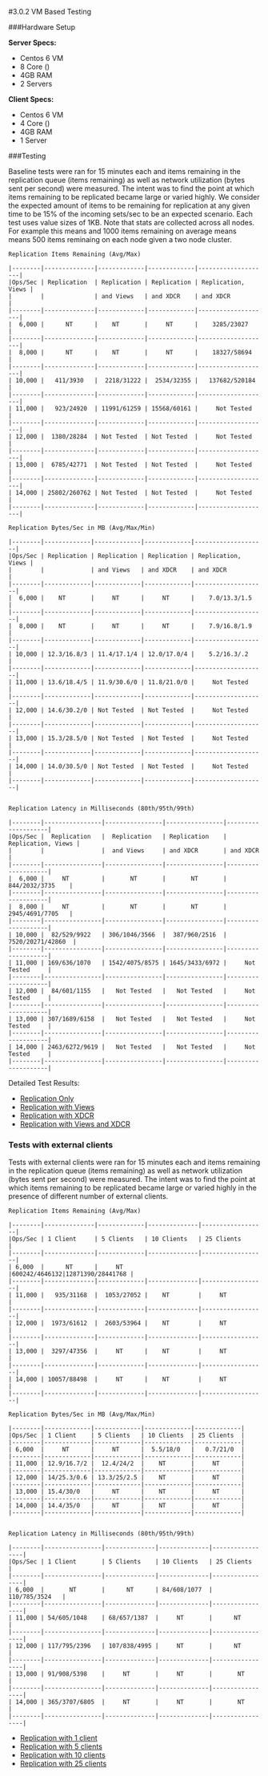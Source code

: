 #3.0.2 VM Based Testing

###Hardware Setup

**Server Specs:**

* Centos 6 VM
* 8 Core ()
* 4GB RAM
* 2 Servers

**Client Specs:**

* Centos 6 VM
* 4 Core ()
* 4GB RAM
* 1 Server

###Testing

Baseline tests were ran for 15 minutes each and items remaining in the replication queue (items remaining) as well as network utilization (bytes sent per second) were measured. The intent was to find the point at which items remaining to be replicated became large or varied highly. We consider the expected amount of items to be remaining for replication at any given time to be 15% of the incoming sets/sec to be an expected scenario. Each test uses value sizes of 1KB. Note that stats are collected across all nodes. For example this means and 1000 items remaining on average means means 500 items reminaing on each node given a two node cluster.

	Replication Items Remaining (Avg/Max)

	|--------|--------------|-------------|-------------|--------------------|
	|Ops/Sec | Replication  | Replication | Replication | Replication, Views |
	|        |              | and Views   | and XDCR    | and XDCR           |
	|--------|--------------|-------------|-------------|--------------------|
	|  6,000 |      NT      |    NT       |     NT      |    3285/23027      |
	|--------|--------------|-------------|-------------|--------------------|
	|  8,000 |      NT      |    NT       |     NT      |    18327/58694     |
	|--------|--------------|-------------|-------------|--------------------|
	| 10,000 |   411/3930   |  2218/31222 |  2534/32355 |   137682/520184    |
	|--------|--------------|-------------|-------------|--------------------|
	| 11,000 |   923/24920  | 11991/61259 | 15568/60161 |     Not Tested     |
	|--------|--------------|-------------|-------------|--------------------|
	| 12,000 |  1380/28284  | Not Tested  | Not Tested  |     Not Tested     |
	|--------|--------------|-------------|-------------|--------------------|
	| 13,000 |  6785/42771  | Not Tested  | Not Tested  |     Not Tested     |
	|--------|--------------|-------------|-------------|--------------------|
	| 14,000 | 25802/260762 | Not Tested  | Not Tested  |     Not Tested     |
	|--------|--------------|-------------|-------------|--------------------|

	Replication Bytes/Sec in MB (Avg/Max/Min)

	|--------|-------------|-------------|-------------|--------------------|
	|Ops/Sec | Replication | Replication | Replication | Replication, Views |
	|        |             | and Views   | and XDCR    | and XDCR           |
	|--------|-------------|-------------|-------------|--------------------|
	|  6,000 |    NT       |     NT      |     NT      |    7.0/13.3/1.5    |
	|--------|-------------|-------------|-------------|--------------------|
	|  8,000 |    NT       |     NT      |     NT      |    7.9/16.8/1.9    |
	|--------|-------------|-------------|-------------|--------------------|
	| 10,000 | 12.3/16.8/3 | 11.4/17.1/4 | 12.0/17.0/4 |    5.2/16.3/.2     |
	|--------|-------------|-------------|-------------|--------------------|
	| 11,000 | 13.6/18.4/5 | 11.9/30.6/0 | 11.8/21.0/0 |     Not Tested     |
	|--------|-------------|-------------|-------------|--------------------|
	| 12,000 | 14.6/30.2/0 | Not Tested  | Not Tested  |     Not Tested     |
	|--------|-------------|-------------|-------------|--------------------|
	| 13,000 | 15.3/28.5/0 | Not Tested  | Not Tested  |     Not Tested     |
	|--------|-------------|-------------|-------------|--------------------|
	| 14,000 | 14.0/30.5/0 | Not Tested  | Not Tested  |     Not Tested     |
	|--------|-------------|-------------|-------------|--------------------|


	Replication Latency in Milliseconds (80th/95th/99th)

	|--------|----------------|----------------|----------------|--------------------|
	|Ops/Sec |  Replication   |  Replication   | Replication    | Replication, Views |
	|        |                |  and Views     | and XDCR       | and XDCR           |
	|--------|----------------|----------------|----------------|--------------------|
	|  6,000 |     NT         |       NT       |       NT       |   844/2032/3735    |
	|--------|----------------|----------------|----------------|--------------------|
	|  8,000 |     NT         |       NT       |       NT       |   2945/4691/7705   |
	|--------|----------------|----------------|----------------|--------------------|
	| 10,000 |  82/529/9922   | 306/1046/3566  |  387/960/2516  |  7520/20271/42860  |
	|--------|----------------|----------------|----------------|--------------------|
	| 11,000 | 169/636/1070   | 1542/4075/8575 | 1645/3433/6972 |     Not Tested     |
	|--------|----------------|----------------|----------------|--------------------|
	| 12,000 |  84/601/1155   |   Not Tested   |   Not Tested   |     Not Tested     |
	|--------|----------------|----------------|----------------|--------------------|
	| 13,000 | 307/1689/6158  |   Not Tested   |   Not Tested   |     Not Tested     |
	|--------|----------------|----------------|----------------|--------------------|
	| 14,000 | 2463/6272/9619 |   Not Tested   |   Not Tested   |     Not Tested     |
	|--------|----------------|----------------|----------------|--------------------|

Detailed Test Results:

* [Replication Only](rep-only.md)
* [Replication with Views](rep-views.md)
* [Replication with XDCR](rep-xdcr.md)
* [Replication with Views and XDCR](rep-views-xdcr.md)

### Tests with external clients

Tests with external clients were ran for 15 minutes each and items remaining in the replication queue (items remaining) as well as network utilization (bytes sent per second) were measured. The intent was to find the point at which items remaining to be replicated became large or varied highly in the presence of different number of external clients.

	Replication Items Remaining (Avg/Max)

	|--------|--------------|-------------|--------------|------------------|
	|Ops/Sec | 1 Client     | 5 Clients   | 10 Clients   | 25 Clients       |
	|--------|--------------|-------------|--------------|------------------|
	| 6,000  |      NT      |     NT      |600242/4646132|12871390/28441768 |
	|--------|--------------|-------------|--------------|------------------|
	| 11,000 |   935/31168  |  1053/27052 |    NT        |     NT           |
	|--------|--------------|-------------|--------------|------------------|
	| 12,000 |  1973/61612  |  2603/53964 |    NT        |     NT           |
	|--------|--------------|-------------|--------------|------------------|
	| 13,000 |  3297/47356  |     NT      |    NT        |     NT           |
	|--------|--------------|-------------|--------------|------------------|
	| 14,000 | 10057/88498  |     NT      |    NT        |     NT           |
	|--------|--------------|-------------|--------------|------------------|

	Replication Bytes/Sec in MB (Avg/Max/Min)

	|--------|-------------|-------------|-------------|-------------|
	|Ops/Sec | 1 Client    | 5 Clients   | 10 Clients  | 25 Clients  |
	|--------|-------------|-------------|-------------|-------------|
	| 6,000  |     NT      |     NT      |  5.5/18/0   |   0.7/21/0  |
	|--------|-------------|-------------|-------------|-------------|
	| 11,000 | 12.9/16.7/2 |  12.4/24/2  |    NT       |     NT      |
	|--------|-------------|-------------|-------------|-------------|
	| 12,000 | 14/25.3/0.6 | 13.3/25/2.5 |    NT       |     NT      |
	|--------|-------------|-------------|-------------|-------------|
	| 13,000 | 15.4/30/0   |     NT      |    NT       |     NT      |
	|--------|-------------|-------------|-------------|-------------|
	| 14,000 | 14.4/35/0   |     NT      |    NT       |     NT      |
	|--------|-------------|-------------|-------------|-------------|


	Replication Latency in Milliseconds (80th/95th/99th)

	|--------|----------------|--------------|--------------|-----------------|
    |Ops/Sec | 1 Client       | 5 Clients    | 10 Clients   | 25 Clients      |
    |--------|----------------|--------------|--------------|-----------------|
	| 6,000  |       NT       |      NT      | 84/608/1077  |  110/785/3524   |
	|--------|----------------|--------------|--------------|-----------------|
	| 11,000 | 54/605/1048    | 68/657/1387  |     NT       |      NT         |
	|--------|----------------|--------------|--------------|-----------------|
	| 12,000 | 117/795/2396   | 107/838/4995 |     NT       |      NT         |
	|--------|----------------|--------------|--------------|-----------------|
	| 13,000 | 91/908/5398    |     NT       |     NT       |       NT        |
	|--------|----------------|--------------|--------------|-----------------|
	| 14,000 | 365/3707/6805  |     NT       |     NT       |       NT        |
	|--------|----------------|--------------|--------------|-----------------|

* [Replication with 1 client](rep-1_client.md)
* [Replication with 5 clients](rep-5_clients.md)
* [Replication with 10 clients](rep-10_clients.md)
* [Replication with 25 clients](rep-25_clients.md)
